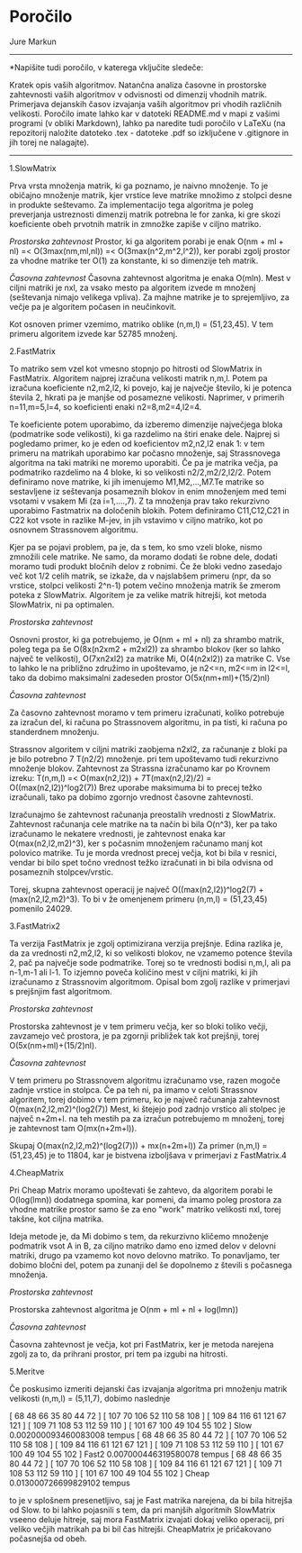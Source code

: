 # Poročilo

Jure Markun

********************************************
*Napišite tudi poročilo, v katerega vključite sledeče:

Kratek opis vaših algoritmov.
Natančna analiza časovne in prostorske zahtevnosti vaših algoritmov v odvisnosti od dimenzij vhodnih matrik.
Primerjava dejanskih časov izvajanja vaših algoritmov pri vhodih različnih velikosti.
Poročilo imate lahko kar v datoteki README.md v mapi z vašimi programi (v obliki Markdown), lahko pa naredite tudi poročilo v LaTeXu (na repozitorij naložite datoteko .tex - datoteke .pdf so izključene v .gitignore in jih torej ne nalagajte).
*******************************************

1.SlowMatrix

Prva vrsta množenja matrik, ki ga poznamo, je naivno množenje. To je običajno množenje matrik, kjer vrstice leve matrike množimo z stolpci desne in produkte seštevamo. Za implementacijo tega algoritma je poleg preverjanja ustreznosti dimenzij matrik potrebna le for zanka, ki gre skozi koeficiente obeh prvotnih matrik in zmnožke zapiše v ciljno matriko.

*Prostorska zahtevnost* 
Prostor, ki ga algoritem porabi je enak O(nm + ml + nl) =< O(3max(nm,ml,nl)) =< O(3max(n^2,m^2,l^2)), ker porabi zgolj prostor za vhodne matrike ter O(1) za konstante, ki so dimenzije teh matrik. 

*Časovna zahtevnost*
Časovna zahtevnost algoritma je enaka O(mln). Mest v ciljni matriki je nxl, za vsako mesto pa algoritem izvede m množenj (seštevanja nimajo velikega vpliva). Za majhne matrike je to sprejemljivo, za večje pa je algoritem počasen in neučinkovit.

Kot osnoven primer vzemimo, matriko oblike (n,m,l) = (51,23,45). V tem primeru algoritem izvede kar 52785 množenj.

2.FastMatrix

To matriko sem vzel kot vmesno stopnjo po hitrosti od SlowMatrix in FastMatrix. Algoritem najprej izračuna velikosti matrik n,m,l. Potem pa izračuna koeficiente n2,m2,l2, ki povejo, kaj je največje število, ki je potenca števila 2, hkrati pa je manjše od posamezne velikosti. Naprimer, v primerih n=11,m=5,l=4, so koeficienti enaki n2=8,m2=4,l2=4. 

Te koeficiente potem uporabimo, da izberemo dimenzije največjega bloka (podmatrike sode velikosti), ki ga razdelimo na štiri enake dele.
Najprej si pogledamo primer, ko je eden od koeficientov m2,n2,l2 enak 1: v tem primeru na matrikah uporabimo kar počasno množenje, saj Strassnovega algoritma na taki matriki ne moremo uporabiti. Če pa je matrika večja, pa podmatriko razdelimo na 4 bloke, ki so velikosti n2/2,m2/2,l2/2. Potem definiramo nove matrike, ki jih imenujemo M1,M2,...,M7.Te matrike so sestavljene iz seštevanja posameznih blokov in enim množenjem med temi vsotami v vsakem Mi (za i=1,....,7). Z ta množenja prav tako rekurzivno uporabimo Fastmatrix na določenih blokih. Potem definiramo C11,C12,C21 in C22 kot vsote in razlike M-jev, in jih vstavimo v ciljno matriko, kot po osnovnem Strassnovem algoritmu.

Kjer pa se pojavi problem, pa je, da s tem, ko smo vzeli bloke, nismo zmnožili cele matrike. Ne samo, da moramo dodati še robne dele, dodati moramo tudi produkt bločnih delov z robnimi. Če že bloki vedno zasedajo več kot 1/2 celih matrik, se izkaže, da v najslabšem primeru (npr, da so vrstice, stolpci velikosti 2^n-1)  potem večino množenja matrik še zmerom poteka z SlowMatrix. Algoritem je za velike matrik hitrejši, kot metoda SlowMatrix, ni pa optimalen. 

*Prostorska zahtevnost*

Osnovni prostor, ki ga potrebujemo, je O(nm + ml + nl) za shrambo matrik, poleg tega pa še O(8x(n2xm2 + m2xl2)) za shrambo blokov (ker so lahko največ te velikosti), O(7xn2xl2) za matrike Mi, O(4(n2xl2)) za matrike C. Vse to lahko le na približno združimo in upoštevamo, je n2<=n, m2<=m in l2<=l, tako da dobimo maksimalni zadeseden prostor O(5x(nm+ml)+(15/2)nl)

*Časovna zahtevnost*

Za časovno zahtevnost moramo v tem primeru izračunati, koliko potrebuje za izračun del, ki računa po Strassnovem algoritmu, in pa tisti, ki računa po standerdnem množenju.

Strassnov algoritem v ciljni matriki zaobjema n2xl2, za računanje z bloki pa je bilo potrebno 7 T(n2/2) množenje. pri tem upoštevamo tudi rekurzivno množenje blokov. Zahtevnost za Strassna izračunamo kar po Krovnem izreku:
T(n,m,l) =< O(max(n2,l2)) + 7T(max(n2,l2)/2) = O((max(n2,l2))^log2(7))
Brez uporabe maksimuma bi to precej težko izračunali, tako pa dobimo zgornjo vrednost časovne zahtevnosti.

Izračunajmo še zahtevnost računanja preostalih vrednosti z SlowMatrix. Zahtevnost računanja cele matrike na ta način bi bila O(n^3), ker pa tako izračunamo le nekatere vrednosti, je zahtevnost enaka kar O(max(n2,l2,m2)^3), ker s počasnim množenjem računamo manj kot polovico matrike. Tu je morda vrednost precej večja, kot bi bila v resnici, vendar bi bilo spet točno vrednost težko izračunati in bi bila odvisna od posameznih stolpcev/vrstic. 

Torej, skupna zahtevnost operacij je največ O((max(n2,l2))^log2(7) + (max(n2,l2,m2)^3).
To bi v že omenjenem primeru (n,m,l) = (51,23,45) pomenilo 24029.

3.FastMatrix2

Ta verzija FastMatrix je zgolj optimizirana verzija prejšnje. Edina razlika je, da za vrednosti n2,m2,l2, ki so velikosti blokov, ne vzamemo potence števila 2, pač pa največje sode podmatrike. Torej so te vrednosti bodisi n,m,l, ali pa n-1,m-1 ali l-1. To izjemno poveča količino mest v ciljni matriki, ki jih izračunamo z Strassnovim algoritmom. Opisal bom zgolj razlike v primerjavi s prejšnjim fast algoritmom.

*Prostorska zahtevnost* 

Prostorska zahtevnost je v tem primeru večja, ker so bloki toliko večji, zavzamejo več prostora, je pa zgornji približek tak kot prejšnji, torej O(5x(nm+ml)+(15/2)nl).

*Časovna zahtevnost* 

V tem primeru po Strassnovem algoritmu izračunamo vse, razen mogoče zadnje vrstice in stolpca. Če pa teh ni, pa imamo v celoti Strassnov algoritem, torej dobimo v tem primeru, ko je največ računanja zahtevnost O(max(n2,l2,m2)^(log2(7))
Mest, ki štejejo pod zadnjo vrstico ali stolpec je največ n+2m+l. na teh mestih pa za izračun potrebujemo m množenj, torej je zahtevnost tam O(mx(n+2m+l)). 

Skupaj O(max(n2,l2,m2)^(log2(7))) + mx(n+2m+l))
Za primer  (n,m,l) = (51,23,45) je to 11804, kar je bistvena izboljšava v primerjavi z FastMatrix.4

4.CheapMatrix

Pri Cheap Matrix moramo upoštevati še zahtevo, da algoritem porabi le O(log(lmn)) dodatnega spomina, kar pomeni, da imamo poleg prostora za vhodne matrike prostor samo še za eno "work" matriko velikosti nxl, torej takšne, kot ciljna matrika.

Ideja metode je, da Mi dobimo s tem, da rekurzivno kličemo množenje podmatrik vsot A in B, za ciljno matriko damo eno izmed delov v delovni matriki, drugo pa vzamemo kot novo delovno matriko. To ponavljamo, ter dobimo bločni del, potem pa zunanji del še dopolnemo z števili s počasnega množenja.

*Prostorska zahtevnost*

Prostorska zahtevnost algoritma je O(nm + ml + nl + log(lmn))

*Časovna zahtevnost*

Časovna zahtevnost je večja, kot pri FastMatrix, ker je metoda narejena zgolj za to, da prihrani prostor, pri tem pa izgubi na hitrosti.

5.Meritve

Če poskusimo izmeriti dejanski čas izvajanja algoritma pri množenju matrik velikosti (n,m,l) = (5,11,7), dobimo naslednje

[  68   48   66   35   80   44   72 ]
[ 107   70  106   52  110   58  108 ]
[ 109   84  116   61  121   67  121 ]
[ 109   71  108   53  112   59  110 ]
[ 101   67  100   49  104   55  102 ] Slow
0.002000093460083008 tempus
[  68   48   66   35   80   44   72 ]
[ 107   70  106   52  110   58  108 ]
[ 109   84  116   61  121   67  121 ]
[ 109   71  108   53  112   59  110 ]
[ 101   67  100   49  104   55  102 ] Fast2
0.007000446319580078 tempus
[  68   48   66   35   80   44   72 ]
[ 107   70  106   52  110   58  108 ]
[ 109   84  116   61  121   67  121 ]
[ 109   71  108   53  112   59  110 ]
[ 101   67  100   49  104   55  102 ] Cheap
0.013000726699829102 tempus

to je v splošnem presenetljivo, saj je Fast matrika narejena, da bi bila hitrejša od Slow. to bi lahko pojasnili s tem, da pri manjših algoritmih SlowMatrix vseeno deluje hitreje, saj mora FastMatrix izvajati dokaj veliko operacij, pri veliko večjih matrikah pa bi bil čas hitrejši. CheapMatrix je pričakovano počasnejša od obeh.
